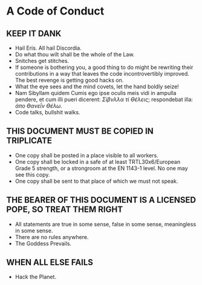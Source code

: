 # A Code of Conduct

## KEEP IT DANK

* Hail Eris. All hail Discordia.
* Do what thou wilt shall be the whole of the Law.
* Snitches get stitches.
* If someone is bothering you, a good thing to do might be rewriting their contributions in a way that leaves the code incontrovertibly improved. The best revenge is getting good hacks on.
* What the eye sees and the mind covets, let the hand boldly seize!
* Nam Sibyllam quidem Cumis ego ipse oculis meis vidi in ampulla pendere, et cum illi pueri dicerent: *Σίβνλλα τί ϴέλεις*; respondebat illa: *άπο ϴανεΐν ϴέλω*.
* Code talks, bullshit walks.

## THIS DOCUMENT MUST BE COPIED IN TRIPLICATE

* One copy shall be posted in a place visible to all workers.
* One copy shall be locked in a safe of at least TRTL30x6/European Grade 5 strength, or a strongroom at the EN 1143-1 level. No one may see this copy.
* One copy shall be sent to that place of which we must not speak.

## THE BEARER OF THIS DOCUMENT IS A LICENSED POPE, SO TREAT THEM RIGHT

* All statements are true in some sense, false in some sense, meaningless in some sense.
* There are no rules anywhere.
* The Goddess Prevails.

## WHEN ALL ELSE FAILS

* Hack the Planet.
